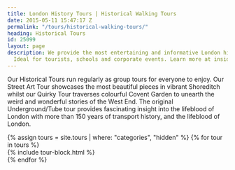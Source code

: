 ```yaml
---
title: London History Tours | Historical Walking Tours
date: 2015-05-11 15:47:17 Z
permalink: "/tours/historical-walking-tours/"
heading: Historical Tours
id: 25099
layout: page
description: We provide the most entertaining and informative London history tours.
  Ideal for tourists, schools and corporate events. Learn more at insider-london.co.uk.
---
```


  <p>Our Historical Tours run regularly as group tours for everyone to enjoy. Our Street Art Tour showcases the most beautiful pieces in vibrant Shoreditch whilst our Quirky Tour traverses colourful Covent Garden to unearth the weird and wonderful stories of the West End. The original Underground/Tube tour provides fascinating insight into the lifeblood of London with more than 150 years of transport history, and the lifeblood of London.</p>

<div class="layout">
  {% assign tours = site.tours | where: "categories", "hidden" %}
  {% for tour in tours %}
    <div class="layout__item u-1/4 u-1/3-lap u-1/2-palm">
      {% include tour-block.html %}
    </div>
  {% endfor %}  
</div>
